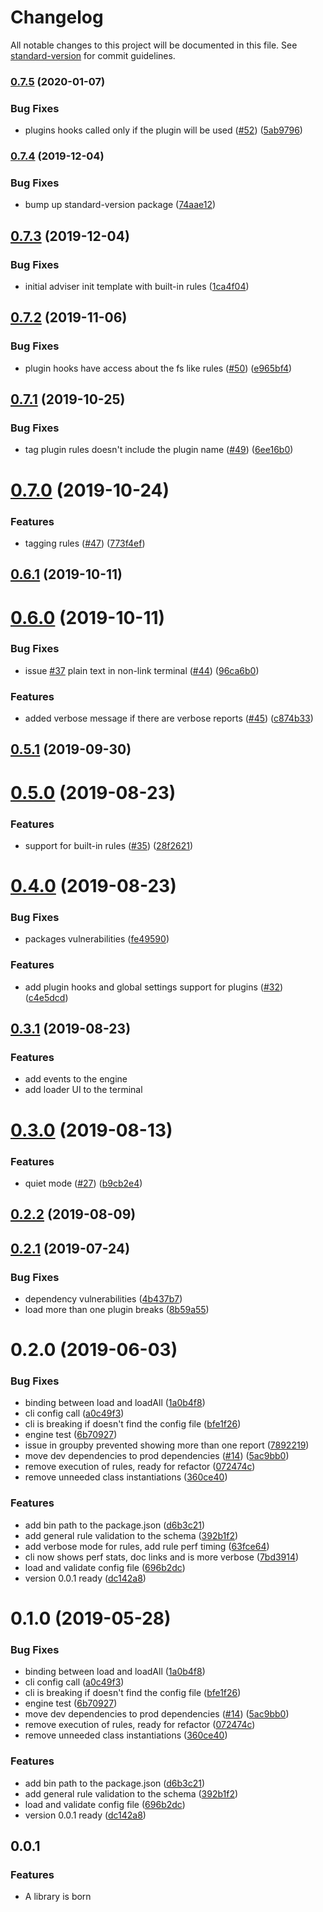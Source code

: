 # Changelog

All notable changes to this project will be documented in this file. See [standard-version](https://github.com/conventional-changelog/standard-version) for commit guidelines.

### [0.7.5](https://github.com/Jam3/adviser/compare/v0.7.4...v0.7.5) (2020-01-07)	


### Bug Fixes	

* plugins hooks called only if the plugin will be used ([#52](https://github.com/Jam3/adviser/issues/52)) ([5ab9796](https://github.com/Jam3/adviser/commit/5ab9796c69f806dcdfb62416b66f9dd5af5fe65a))	

### [0.7.4](https://github.com/Jam3/adviser/compare/v0.7.3...v0.7.4) (2019-12-04)


### Bug Fixes

* bump up standard-version package ([74aae12](https://github.com/Jam3/adviser/commit/74aae1226585256c798c5180958da0c2ce8c8359))

<a name="0.7.3"></a>
## [0.7.3](https://github.com/Jam3/adviser/compare/v0.7.2...v0.7.3) (2019-12-04)


### Bug Fixes

* initial adviser init template with built-in rules ([1ca4f04](https://github.com/Jam3/adviser/commit/1ca4f04))



<a name="0.7.2"></a>
## [0.7.2](https://github.com/Jam3/adviser/compare/v0.7.1...v0.7.2) (2019-11-06)


### Bug Fixes

* plugin hooks have access about the fs like rules ([#50](https://github.com/Jam3/adviser/issues/50)) ([e965bf4](https://github.com/Jam3/adviser/commit/e965bf4))



<a name="0.7.1"></a>
## [0.7.1](https://github.com/Jam3/adviser/compare/v0.7.0...v0.7.1) (2019-10-25)


### Bug Fixes

* tag plugin rules doesn't include the plugin name ([#49](https://github.com/Jam3/adviser/issues/49)) ([6ee16b0](https://github.com/Jam3/adviser/commit/6ee16b0))



<a name="0.7.0"></a>
# [0.7.0](https://github.com/Jam3/adviser/compare/v0.6.1...v0.7.0) (2019-10-24)


### Features

* tagging rules ([#47](https://github.com/Jam3/adviser/issues/47)) ([773f4ef](https://github.com/Jam3/adviser/commit/773f4ef))



<a name="0.6.1"></a>
## [0.6.1](https://github.com/Jam3/adviser/compare/v0.6.0...v0.6.1) (2019-10-11)



<a name="0.6.0"></a>
# [0.6.0](https://github.com/Jam3/adviser/compare/v0.5.1...v0.6.0) (2019-10-11)


### Bug Fixes

* issue [#37](https://github.com/Jam3/adviser/issues/37) plain text in non-link terminal ([#44](https://github.com/Jam3/adviser/issues/44)) ([96ca6b0](https://github.com/Jam3/adviser/commit/96ca6b0))


### Features

* added verbose message if there are verbose reports ([#45](https://github.com/Jam3/adviser/issues/45)) ([c874b33](https://github.com/Jam3/adviser/commit/c874b33))



<a name="0.5.1"></a>
## [0.5.1](https://github.com/Jam3/adviser/compare/v0.5.0...v0.5.1) (2019-09-30)



<a name="0.5.0"></a>
# [0.5.0](https://github.com/Jam3/adviser/compare/v0.4.0...v0.5.0) (2019-08-23)


### Features

* support for built-in rules ([#35](https://github.com/Jam3/adviser/issues/35)) ([28f2621](https://github.com/Jam3/adviser/commit/28f2621))



<a name="0.4.0"></a>
# [0.4.0](https://github.com/Jam3/adviser/compare/v0.3.1...v0.4.0) (2019-08-23)


### Bug Fixes

* packages vulnerabilities ([fe49590](https://github.com/Jam3/adviser/commit/fe49590))


### Features

* add plugin hooks and global settings support for plugins ([#32](https://github.com/Jam3/adviser/issues/32)) ([c4e5dcd](https://github.com/Jam3/adviser/commit/c4e5dcd))



<a name="0.3.1"></a>
## [0.3.1](https://github.com/Jam3/adviser/compare/v0.3.0...v0.3.1) (2019-08-23)

### Features

* add events to the engine
* add loader UI to the terminal


<a name="0.3.0"></a>
# [0.3.0](https://github.com/Jam3/adviser/compare/v0.2.2...v0.3.0) (2019-08-13)


### Features

* quiet mode ([#27](https://github.com/Jam3/adviser/issues/27)) ([b9cb2e4](https://github.com/Jam3/adviser/commit/b9cb2e4))



<a name="0.2.2"></a>
## [0.2.2](https://github.com/Jam3/adviser/compare/v0.2.1...v0.2.2) (2019-08-09)



<a name="0.2.1"></a>
## [0.2.1](https://github.com/Jam3/adviser/compare/v0.2.0...v0.2.1) (2019-07-24)


### Bug Fixes

* dependency vulnerabilities ([4b437b7](https://github.com/Jam3/adviser/commit/4b437b7))
* load more than one plugin breaks ([8b59a55](https://github.com/Jam3/adviser/commit/8b59a55))



<a name="0.2.0"></a>
# 0.2.0 (2019-06-03)


### Bug Fixes

* binding between load and loadAll ([1a0b4f8](https://github.com/Jam3/intern-sentinal/commit/1a0b4f8))
* cli config call ([a0c49f3](https://github.com/Jam3/intern-sentinal/commit/a0c49f3))
* cli is breaking if doesn't find the config file ([bfe1f26](https://github.com/Jam3/intern-sentinal/commit/bfe1f26))
* engine test ([6b70927](https://github.com/Jam3/intern-sentinal/commit/6b70927))
* issue in groupby prevented showing more than one report ([7892219](https://github.com/Jam3/intern-sentinal/commit/7892219))
* move dev dependencies to prod dependencies ([#14](https://github.com/Jam3/intern-sentinal/issues/14)) ([5ac9bb0](https://github.com/Jam3/intern-sentinal/commit/5ac9bb0))
* remove execution of rules, ready for refactor ([072474c](https://github.com/Jam3/intern-sentinal/commit/072474c))
* remove unneeded class instantiations ([360ce40](https://github.com/Jam3/intern-sentinal/commit/360ce40))


### Features

* add bin path to the package.json ([d6b3c21](https://github.com/Jam3/intern-sentinal/commit/d6b3c21))
* add general rule validation to the schema ([392b1f2](https://github.com/Jam3/intern-sentinal/commit/392b1f2))
* add verbose mode for rules, add rule perf timing ([63fce64](https://github.com/Jam3/intern-sentinal/commit/63fce64))
* cli now shows perf stats, doc links and is more verbose ([7bd3914](https://github.com/Jam3/intern-sentinal/commit/7bd3914))
* load and validate config file ([696b2dc](https://github.com/Jam3/intern-sentinal/commit/696b2dc))
* version 0.0.1 ready ([dc142a8](https://github.com/Jam3/intern-sentinal/commit/dc142a8))



<a name="0.1.0"></a>
# 0.1.0 (2019-05-28)


### Bug Fixes

* binding between load and loadAll ([1a0b4f8](https://github.com/Jam3/intern-sentinal/commit/1a0b4f8))
* cli config call ([a0c49f3](https://github.com/Jam3/intern-sentinal/commit/a0c49f3))
* cli is breaking if doesn't find the config file ([bfe1f26](https://github.com/Jam3/intern-sentinal/commit/bfe1f26))
* engine test ([6b70927](https://github.com/Jam3/intern-sentinal/commit/6b70927))
* move dev dependencies to prod dependencies ([#14](https://github.com/Jam3/intern-sentinal/issues/14)) ([5ac9bb0](https://github.com/Jam3/intern-sentinal/commit/5ac9bb0))
* remove execution of rules, ready for refactor ([072474c](https://github.com/Jam3/intern-sentinal/commit/072474c))
* remove unneeded class instantiations ([360ce40](https://github.com/Jam3/intern-sentinal/commit/360ce40))


### Features

* add bin path to the package.json ([d6b3c21](https://github.com/Jam3/intern-sentinal/commit/d6b3c21))
* add general rule validation to the schema ([392b1f2](https://github.com/Jam3/intern-sentinal/commit/392b1f2))
* load and validate config file ([696b2dc](https://github.com/Jam3/intern-sentinal/commit/696b2dc))
* version 0.0.1 ready ([dc142a8](https://github.com/Jam3/intern-sentinal/commit/dc142a8))



<a name="0.0.1"></a>
## 0.0.1

### Features

- A library is born
